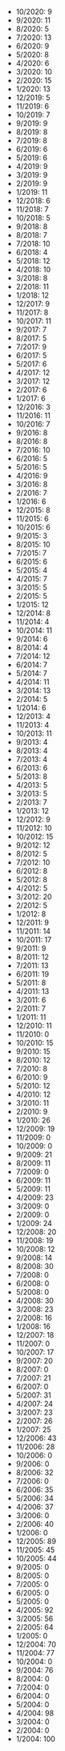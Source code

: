 *  10/2020: 9
*  9/2020: 11
*  8/2020: 5
*  7/2020: 13
*  6/2020: 9
*  5/2020: 8
*  4/2020: 6
*  3/2020: 10
*  2/2020: 15
*  1/2020: 13
*  12/2019: 5
*  11/2019: 6
*  10/2019: 7
*  9/2019: 9
*  8/2019: 8
*  7/2019: 8
*  6/2019: 6
*  5/2019: 6
*  4/2019: 9
*  3/2019: 9
*  2/2019: 9
*  1/2019: 11
*  12/2018: 6
*  11/2018: 7
*  10/2018: 5
*  9/2018: 8
*  8/2018: 7
*  7/2018: 10
*  6/2018: 4
*  5/2018: 12
*  4/2018: 10
*  3/2018: 8
*  2/2018: 11
*  1/2018: 12
*  12/2017: 9
*  11/2017: 8
*  10/2017: 11
*  9/2017: 7
*  8/2017: 5
*  7/2017: 9
*  6/2017: 5
*  5/2017: 6
*  4/2017: 12
*  3/2017: 12
*  2/2017: 6
*  1/2017: 6
*  12/2016: 3
*  11/2016: 11
*  10/2016: 7
*  9/2016: 8
*  8/2016: 8
*  7/2016: 10
*  6/2016: 5
*  5/2016: 5
*  4/2016: 9
*  3/2016: 8
*  2/2016: 7
*  1/2016: 6
*  12/2015: 8
*  11/2015: 6
*  10/2015: 6
*  9/2015: 3
*  8/2015: 10
*  7/2015: 7
*  6/2015: 6
*  5/2015: 4
*  4/2015: 7
*  3/2015: 5
*  2/2015: 5
*  1/2015: 12
*  12/2014: 8
*  11/2014: 4
*  10/2014: 11
*  9/2014: 6
*  8/2014: 4
*  7/2014: 12
*  6/2014: 7
*  5/2014: 7
*  4/2014: 11
*  3/2014: 13
*  2/2014: 5
*  1/2014: 6
*  12/2013: 4
*  11/2013: 4
*  10/2013: 11
*  9/2013: 4
*  8/2013: 4
*  7/2013: 4
*  6/2013: 6
*  5/2013: 8
*  4/2013: 5
*  3/2013: 5
*  2/2013: 7
*  1/2013: 12
*  12/2012: 9
*  11/2012: 10
*  10/2012: 15
*  9/2012: 12
*  8/2012: 5
*  7/2012: 10
*  6/2012: 8
*  5/2012: 8
*  4/2012: 5
*  3/2012: 20
*  2/2012: 5
*  1/2012: 8
*  12/2011: 9
*  11/2011: 14
*  10/2011: 17
*  9/2011: 9
*  8/2011: 12
*  7/2011: 13
*  6/2011: 19
*  5/2011: 8
*  4/2011: 13
*  3/2011: 6
*  2/2011: 7
*  1/2011: 11
*  12/2010: 11
*  11/2010: 0
*  10/2010: 15
*  9/2010: 15
*  8/2010: 12
*  7/2010: 8
*  6/2010: 9
*  5/2010: 12
*  4/2010: 12
*  3/2010: 11
*  2/2010: 9
*  1/2010: 26
*  12/2009: 19
*  11/2009: 0
*  10/2009: 0
*  9/2009: 21
*  8/2009: 11
*  7/2009: 0
*  6/2009: 11
*  5/2009: 11
*  4/2009: 23
*  3/2009: 0
*  2/2009: 0
*  1/2009: 24
*  12/2008: 20
*  11/2008: 19
*  10/2008: 12
*  9/2008: 14
*  8/2008: 30
*  7/2008: 0
*  6/2008: 0
*  5/2008: 0
*  4/2008: 30
*  3/2008: 23
*  2/2008: 16
*  1/2008: 16
*  12/2007: 18
*  11/2007: 0
*  10/2007: 17
*  9/2007: 20
*  8/2007: 0
*  7/2007: 21
*  6/2007: 0
*  5/2007: 31
*  4/2007: 24
*  3/2007: 23
*  2/2007: 26
*  1/2007: 25
*  12/2006: 43
*  11/2006: 28
*  10/2006: 0
*  9/2006: 0
*  8/2006: 32
*  7/2006: 0
*  6/2006: 35
*  5/2006: 34
*  4/2006: 37
*  3/2006: 0
*  2/2006: 40
*  1/2006: 0
*  12/2005: 89
*  11/2005: 45
*  10/2005: 44
*  9/2005: 0
*  8/2005: 0
*  7/2005: 0
*  6/2005: 0
*  5/2005: 0
*  4/2005: 92
*  3/2005: 56
*  2/2005: 64
*  1/2005: 0
*  12/2004: 70
*  11/2004: 77
*  10/2004: 0
*  9/2004: 76
*  8/2004: 0
*  7/2004: 0
*  6/2004: 0
*  5/2004: 0
*  4/2004: 98
*  3/2004: 0
*  2/2004: 0
*  1/2004: 100